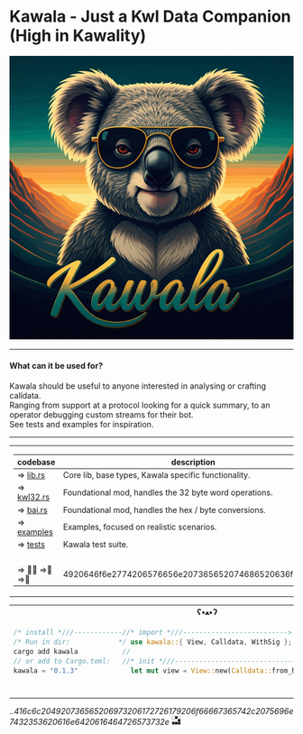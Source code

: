 <!--  
  @title  : README.md 
  @author : Maka 
  @notice : follow the white rabbit go full kawala 😉🧀🃏
<3 -->

# Kawala - Just a Kwl Data Companion (High in Kawality)

   <img src="misc/assets/kawala-800.png" width=800 >
            <!--  p.s good vibes for you -->
              
---

#### What can it be used for?
Kawala should be useful to anyone interested in analysing or crafting calldata. <br>
Ranging from support at a protocol looking for a quick summary, to an operator debugging custom streams for their bot. <br>
See tests and examples for inspiration.

---

<table class="fixed-align">
  <tbody>
    <tr>
  <td>  
      
| codebase                     | description                                           |
|------------------------------|-------------------------------------------------------|
| => [lib.rs](src/lib.rs)      | Core lib, base types, Kawala specific functionality.  | 
| => [kwl32.rs](src/kwl32.rs)  | Foundational mod, handles the 32 byte word operations.| 
| => [bai.rs](src/bai.rs)      | Foundational mod, handles the hex / byte conversions. |
| => [examples](examples/)     | Examples, focused on realistic scenarios.             |
| => [tests](tests/)           | Kawala test suite.                                    |
|      <img width=135/>        |                     <img width=430/>                  |
| =>     👨‍💻 =>🐇=>🐨         |  4920646f6e2774206576656e207365652074686520636f64652e | <!-- I don't even see the code. -->
  </td>

  <td valign="top", valign="right">

|   [version history](misc/kawalas_log.md)  | 
|-------------------------------------------|
|  => [v0.1.3](misc/kawalas_log.md#v013)    |
|  => [v0.1.2](misc/kawalas_log.md#v012)    |
|  => [v0.1.1](misc/kawalas_log.md#v011)    | 
|  =>             --------                  | 
|            <img width=100/>               |

  </td>
    </tr>
  </tbody>
</table>

<table class="fixed-align">
  <tbody>
   <tr>
  <th>
    ʕ•ﻌ•ʔ
  </th>
    </tr>  
    <tr>
  <td valign="top", valign="center">
     
```rust
/* install *///------------//* import *///-------------------------->
/* Run in dir:            */ use kawala::{ View, Calldata, WithSig }; 
cargo add kawala           // 
// or add to Cargo.toml:   //* init *///------------------------------------------------------->
kawala = "0.1.3"             let mut view = View::new(Calldata::from_hex("ff"), WithSig::False);
``` 
</td>
  </tr>
 
  <tr>
<td>
  <img width=800/>
</td>
  </tr>
</table>

_..416c6c204920736565206973206172726179206f66667365742c2075696e7432353620616e6420616464726573732e_ ![image](misc/assets/glider.png)
                    <!--  All I see is array offset, uint256 and address. -->
                                                                                                           <!-- say free <3 -->

